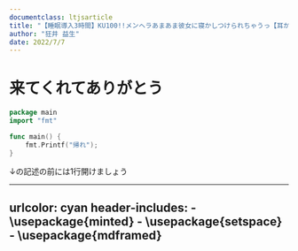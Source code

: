 ```yaml
---
documentclass: ltjsarticle
title: "【睡眠導入3時間】KU100!!メンヘラあまあま彼女に寝かしつけられちゃうっ【耳かき・マッサージ・心音】"
author: "狂井 益生"
date: 2022/7/7
---
```


# 来てくれてありがとう
```go
package main
import "fmt"

func main() {
    fmt.Printf("帰れ");
}
```
↓の記述の前には1行開けましょう

---
urlcolor: cyan
header-includes:
    - \usepackage{minted}
    - \usepackage{setspace}
    - \usepackage{mdframed}
---

